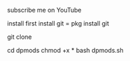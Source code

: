 subscribe me on YouTube

install
first install git = pkg install git

git clone <url>

cd dpmods
chmod +x *
bash dpmods.sh
